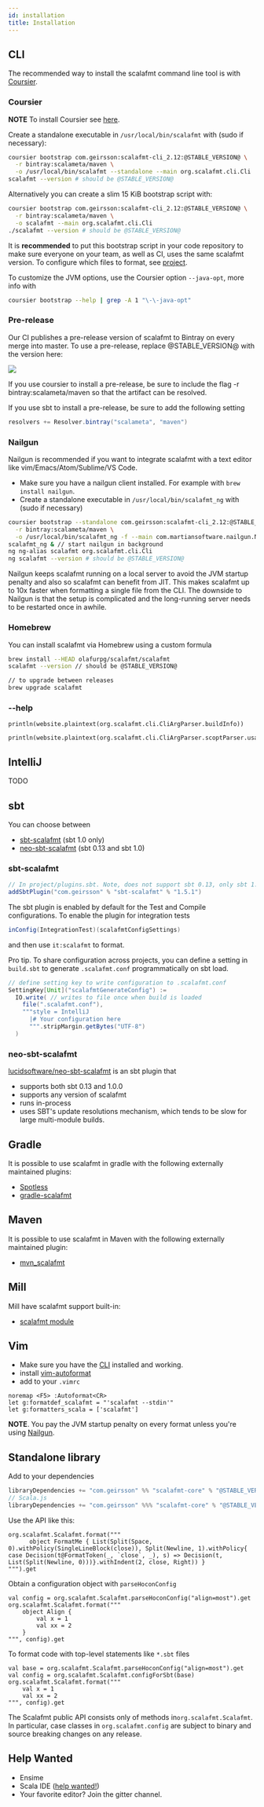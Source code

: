 ```yaml
---
id: installation
title: Installation
---
```


## CLI

The recommended way to install the scalafmt command line tool is with
[Coursier](#Coursier).

### Coursier

**NOTE** To install Coursier see [here](https://github.com/coursier/coursier#command-line).

Create a standalone executable in `/usr/local/bin/scalafmt` with (sudo if necessary):

```sh
coursier bootstrap com.geirsson:scalafmt-cli_2.12:@STABLE_VERSION@ \
  -r bintray:scalameta/maven \
  -o /usr/local/bin/scalafmt --standalone --main org.scalafmt.cli.Cli
scalafmt --version # should be @STABLE_VERSION@
```

Alternatively you can create a slim 15 KiB bootstrap script with:

```sh
coursier bootstrap com.geirsson:scalafmt-cli_2.12:@STABLE_VERSION@ \
  -r bintray:scalameta/maven \
  -o scalafmt --main org.scalafmt.cli.Cli
./scalafmt --version # should be @STABLE_VERSION@
```

It is **recommended** to put this bootstrap script in your code repository to make sure
everyone on your team, as well as CI, uses the same scalafmt version. To
configure which files to format, see [project](#project).

To customize the JVM options, use the Coursier option `--java-opt`, more info
with

```sh
coursier bootstrap --help | grep -A 1 "\-\-java-opt"
```

### Pre-release

Our CI publishes a pre-release version of scalafmt to Bintray on every merge
into master. To use a pre-release, replace @STABLE_VERSION@ with the version here:

<a href='https://bintray.com/scalameta/maven/scalafmt-cli/_latestVersion'>
    <img src='https://api.bintray.com/packages/scalameta/maven/scalafmt-cli/images/download.svg'>
</a>

If you use coursier to install a pre-release, be sure to include the flag -r
bintray:scalameta/maven so that the artifact can be resolved.

If you use sbt to install a pre-release, be sure to add the following setting

```scala
resolvers += Resolver.bintray("scalameta", "maven")
```

### Nailgun

Nailgun is recommended if you want to integrate scalafmt with a text editor like
vim/Emacs/Atom/Sublime/VS Code.

- Make sure you have a nailgun client installed. For example with `brew install nailgun`.
- Create a standalone executable in `/usr/local/bin/scalafmt_ng` with (sudo if necessary)

```sh
coursier bootstrap --standalone com.geirsson:scalafmt-cli_2.12:@STABLE_VERSION@ \
  -r bintray:scalameta/maven \
  -o /usr/local/bin/scalafmt_ng -f --main com.martiansoftware.nailgun.NGServer
scalafmt_ng & // start nailgun in background
ng ng-alias scalafmt org.scalafmt.cli.Cli
ng scalafmt --version # should be @STABLE_VERSION@
```

Nailgun keeps scalafmt running on a local server to avoid the JVM startup
penalty and also so scalafmt can benefit from JIT. This makes scalafmt up to 10x
faster when formatting a single file from the CLI. The downside to Nailgun is
that the setup is complicated and the long-running server needs to be restarted
once in awhile.

### Homebrew

You can install scalafmt via Homebrew using a custom formula

```sh
brew install --HEAD olafurpg/scalafmt/scalafmt
scalafmt --version // should be @STABLE_VERSION@

// to upgrade between releases
brew upgrade scalafmt
```

### --help

```tut:passthrough
println(website.plaintext(org.scalafmt.cli.CliArgParser.buildInfo))
```

```tut:passthrough
println(website.plaintext(org.scalafmt.cli.CliArgParser.scoptParser.usage))
```

## IntelliJ

TODO

## sbt

You can choose between

- [sbt-scalafmt](#sbt-scalafmt) (sbt 1.0 only)
- [neo-sbt-scalafmt](#neo-sbt-scalafmt) (sbt 0.13 and sbt 1.0)

### sbt-scalafmt

```scala
// In project/plugins.sbt. Note, does not support sbt 0.13, only sbt 1.0.
addSbtPlugin("com.geirsson" % "sbt-scalafmt" % "1.5.1")
```

The sbt plugin is enabled by default for the Test and Compile configurations. To
enable the plugin for integration tests

```scala
inConfig(IntegrationTest)(scalafmtConfigSettings)
```

and then use `it:scalafmt` to format.

Pro tip. To share configuration across projects, you can define a setting in
`build.sbt` to generate `.scalafmt.conf` programmatically on sbt load.

```scala
// define setting key to write configuration to .scalafmt.conf
SettingKey[Unit]("scalafmtGenerateConfig") :=
  IO.write( // writes to file once when build is loaded
    file(".scalafmt.conf"),
    """style = IntelliJ
      |# Your configuration here
      """.stripMargin.getBytes("UTF-8")
  )
```

### neo-sbt-scalafmt

[lucidsoftware/neo-sbt-scalafmt](https://github.com/lucidsoftware/neo-sbt-scalafmt)
is an sbt plugin that

- supports both sbt 0.13 and 1.0.0
- supports any version of scalafmt
- runs in-process
- uses SBT's update resolutions mechanism, which tends to be slow for large
  multi-module builds.

## Gradle

It is possible to use scalafmt in gradle with the following externally
maintained plugins:

- [Spotless](https://github.com/diffplug/spotless/tree/master/plugin-gradle#applying-scalafmt-to-scala-files)
- [gradle-scalafmt](https://github.com/alenkacz/gradle-scalafmt)

## Maven

It is possible to use scalafmt in Maven with the following externally maintained
plugin:

- [mvn_scalafmt](https://github.com/SimonJPegg/mvn_scalafmt)

## Mill

Mill have scalafmt support built-in:

- [scalafmt module](http://www.lihaoyi.com/mill/page/configuring-mill.html#reformatting-your-code)

## Vim

- Make sure you have the [CLI](#CLI) installed and working.
- install [vim-autoformat](https://github.com/Chiel92/vim-autoformat)
- add to your `.vimrc`

```
noremap <F5> :Autoformat<CR>
let g:formatdef_scalafmt = "'scalafmt --stdin'"
let g:formatters_scala = ['scalafmt']
```

**NOTE**. You pay the JVM startup penalty on every format unless you're using
[Nailgun](#nailgun).

## Standalone library

Add to your dependencies

```scala
libraryDependencies += "com.geirsson" %% "scalafmt-core" % "@STABLE_VERSION@"
// Scala.js
libraryDependencies += "com.geirsson" %%% "scalafmt-core" % "@STABLE_VERSION@"
```

Use the API like this:

```tut
org.scalafmt.Scalafmt.format("""
      object FormatMe { List(Split(Space, 0).withPolicy(SingleLineBlock(close)), Split(Newline, 1).withPolicy{ case Decision(t@FormatToken(_, `close`, _), s) => Decision(t, List(Split(Newline, 0)))}.withIndent(2, close, Right)) }
""").get
```

Obtain a configuration object with `parseHoconConfig`

```tut
val config = org.scalafmt.Scalafmt.parseHoconConfig("align=most").get
org.scalafmt.Scalafmt.format("""
    object Align {
        val x = 1
        val xx = 2
    }
""", config).get
```

To format code with top-level statements like `*.sbt` files

```tut
val base = org.scalafmt.Scalafmt.parseHoconConfig("align=most").get
val config = org.scalafmt.Scalafmt.configForSbt(base)
org.scalafmt.Scalafmt.format("""
    val x = 1
    val xx = 2
""", config).get
```

The Scalafmt public API consists only of methods in`org.scalafmt.Scalafmt`. In
particular, case classes in `org.scalafmt.config` are subject to binary and
source breaking changes on any release.

## Help Wanted

- Ensime
- Scala IDE ([help wanted!](https://github.com/scalameta/scalafmt/issues/125))
- Your favorite editor? Join the gitter channel.
